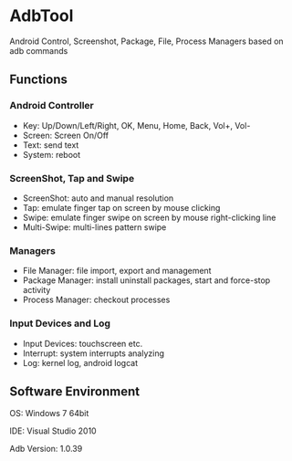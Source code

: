# AdbTool

Android Control, Screenshot, Package, File, Process Managers based on adb commands

## Functions
### Android Controller
* Key: Up/Down/Left/Right, OK, Menu, Home, Back, Vol+, Vol-
* Screen: Screen On/Off
* Text: send text
* System: reboot

### ScreenShot, Tap and Swipe
* ScreenShot: auto and manual resolution
* Tap: emulate finger tap on screen by mouse clicking
* Swipe: emulate finger swipe on screen by mouse right-clicking line
* Multi-Swipe: multi-lines pattern swipe

### Managers
* File Manager: file import, export and management
* Package Manager: install uninstall packages, start and force-stop activity
* Process Manager: checkout processes

### Input Devices and Log
* Input Devices: touchscreen etc.
* Interrupt:  system interrupts analyzing
* Log: kernel log, android logcat

## Software Environment

OS: Windows 7 64bit

IDE: Visual Studio 2010

Adb Version: 1.0.39
